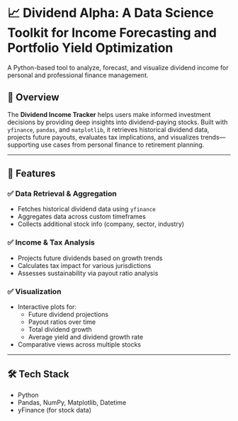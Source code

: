 # 📈 Dividend Alpha: A Data Science Toolkit for Income Forecasting and Portfolio Yield Optimization


A Python-based tool to analyze, forecast, and visualize dividend income for personal and professional finance management.

## 🚀 Overview

The **Dividend Income Tracker** helps users make informed investment decisions by providing deep insights into dividend-paying stocks. Built with `yfinance`, `pandas`, and `matplotlib`, it retrieves historical dividend data, projects future payouts, evaluates tax implications, and visualizes trends—supporting use cases from personal finance to retirement planning.

---

## 🧠 Features

### ✅ Data Retrieval & Aggregation
- Fetches historical dividend data using `yfinance`
- Aggregates data across custom timeframes
- Collects additional stock info (company, sector, industry)

### ✅ Income & Tax Analysis
- Projects future dividends based on growth trends
- Calculates tax impact for various jurisdictions
- Assesses sustainability via payout ratio analysis

### ✅ Visualization
- Interactive plots for:
  - Future dividend projections
  - Payout ratios over time
  - Total dividend growth
  - Average yield and dividend growth rate
- Comparative views across multiple stocks

---

## 🛠️ Tech Stack

- Python
- Pandas, NumPy, Matplotlib, Datetime
- yFinance (for stock data)
